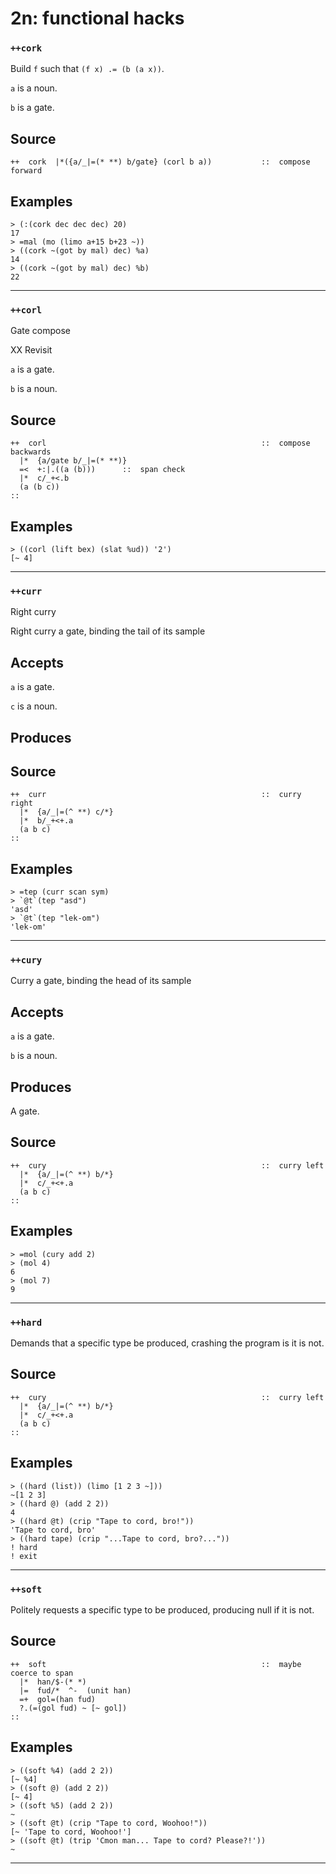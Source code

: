 # 2n: functional hacks
### `++cork`

Build `f` such that `(f x) .= (b (a x))`.

`a` is a noun.

`b` is a gate.

Source
------

    ++  cork  |*({a/_|=(* **) b/gate} (corl b a))           ::  compose forward


Examples
--------

    > (:(cork dec dec dec) 20)
    17
    > =mal (mo (limo a+15 b+23 ~))
    > ((cork ~(got by mal) dec) %a)
    14
    > ((cork ~(got by mal) dec) %b)
    22



***
### `++corl`

Gate compose

XX Revisit

`a` is a gate.

`b` is a noun.

Source
------

    ++  corl                                                ::  compose backwards
      |*  {a/gate b/_|=(* **)}
      =<  +:|.((a (b)))      ::  span check
      |*  c/_+<.b
      (a (b c))
    ::

Examples
--------

    > ((corl (lift bex) (slat %ud)) '2')
    [~ 4]



***
### `++curr`

Right curry

Right curry a gate, binding the tail of its sample

Accepts
-------

`a` is a gate.

`c` is a noun.

Produces
--------


Source
------

    ++  curr                                                ::  curry right
      |*  {a/_|=(^ **) c/*}     
      |*  b/_+<+.a
      (a b c)
    ::

Examples
--------

    > =tep (curr scan sym)
    > `@t`(tep "asd")
    'asd'
    > `@t`(tep "lek-om")
    'lek-om'



***
### `++cury`

Curry a gate, binding the head of its sample

Accepts
-------

`a` is a gate.

`b` is a noun.

Produces
--------

A gate.

Source
------

    ++  cury                                                ::  curry left
      |*  {a/_|=(^ **) b/*}
      |*  c/_+<+.a
      (a b c)
    ::


Examples
--------

    > =mol (cury add 2)
    > (mol 4)
    6
    > (mol 7)
    9



***
### `++hard`

Demands that a specific type be produced, crashing the program is it is
not.

Source
------

    ++  cury                                                ::  curry left
      |*  {a/_|=(^ **) b/*}
      |*  c/_+<+.a
      (a b c)
    ::

Examples
--------

    > ((hard (list)) (limo [1 2 3 ~]))
    ~[1 2 3]
    > ((hard @) (add 2 2))
    4
    > ((hard @t) (crip "Tape to cord, bro!"))
    'Tape to cord, bro'
    > ((hard tape) (crip "...Tape to cord, bro?..."))
    ! hard
    ! exit



***
### `++soft`

Politely requests a specific type to be produced, producing null if it
is not.

Source
------

    ++  soft                                                ::  maybe coerce to span
      |*  han/$-(* *)
      |=  fud/*  ^-  (unit han)
      =+  gol=(han fud)
      ?.(=(gol fud) ~ [~ gol])
    ::

Examples
--------

    > ((soft %4) (add 2 2))
    [~ %4]
    > ((soft @) (add 2 2))
    [~ 4]
    > ((soft %5) (add 2 2))
    ~
    > ((soft @t) (crip "Tape to cord, Woohoo!"))
    [~ 'Tape to cord, Woohoo!']
    > ((soft @t) (trip 'Cmon man... Tape to cord? Please?!'))
    ~



***
